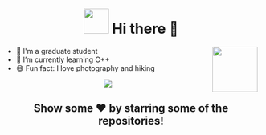 <h1 align="center"> <img src="https://media.giphy.com/media/VgCDAzcKvsR6OM0uWg/giphy.gif" width="50"> Hi there 👋 <br/> </h1> 

<img align='right' src="https://cdn.jsdelivr.net/gh/KeyForce/PictureBed/NoteBook/20200809203218.jpg" width="90">



- 🔭 I'm a graduate student
- 🌱 I’m currently learning  C++
- 😄 Fun fact: I love photography and hiking





<div align=center>
    <img src ="https://github-readme-stats.vercel.app/api?username=KeyForce&count_private=true&hide_border=true&show_icons=true"/>
</div>

<h2 align="center"> Show some ❤️ by starring some of the repositories! <br/> </h2> 

